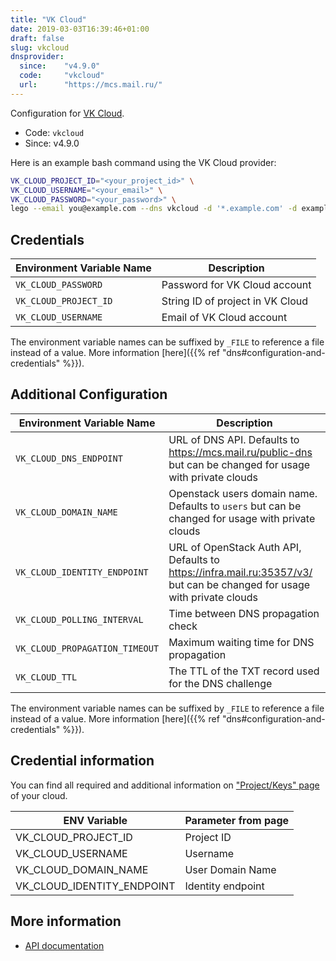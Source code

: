 ```yaml
---
title: "VK Cloud"
date: 2019-03-03T16:39:46+01:00
draft: false
slug: vkcloud
dnsprovider:
  since:    "v4.9.0"
  code:     "vkcloud"
  url:      "https://mcs.mail.ru/"
---
```


<!-- THIS DOCUMENTATION IS AUTO-GENERATED. PLEASE DO NOT EDIT. -->
<!-- providers/dns/vkcloud/vkcloud.toml -->
<!-- THIS DOCUMENTATION IS AUTO-GENERATED. PLEASE DO NOT EDIT. -->


Configuration for [VK Cloud](https://mcs.mail.ru/).


<!--more-->

- Code: `vkcloud`
- Since: v4.9.0


Here is an example bash command using the VK Cloud provider:

```bash
VK_CLOUD_PROJECT_ID="<your_project_id>" \
VK_CLOUD_USERNAME="<your_email>" \
VK_CLOUD_PASSWORD="<your_password>" \
lego --email you@example.com --dns vkcloud -d '*.example.com' -d example.com run
```




## Credentials

| Environment Variable Name | Description |
|-----------------------|-------------|
| `VK_CLOUD_PASSWORD` | Password for VK Cloud account |
| `VK_CLOUD_PROJECT_ID` | String ID of project in VK Cloud |
| `VK_CLOUD_USERNAME` | Email of VK Cloud account |

The environment variable names can be suffixed by `_FILE` to reference a file instead of a value.
More information [here]({{% ref "dns#configuration-and-credentials" %}}).


## Additional Configuration

| Environment Variable Name | Description |
|--------------------------------|-------------|
| `VK_CLOUD_DNS_ENDPOINT` | URL of DNS API. Defaults to https://mcs.mail.ru/public-dns but can be changed for usage with private clouds |
| `VK_CLOUD_DOMAIN_NAME` | Openstack users domain name. Defaults to `users` but can be changed for usage with private clouds |
| `VK_CLOUD_IDENTITY_ENDPOINT` | URL of OpenStack Auth API, Defaults to https://infra.mail.ru:35357/v3/ but can be changed for usage with private clouds |
| `VK_CLOUD_POLLING_INTERVAL` | Time between DNS propagation check |
| `VK_CLOUD_PROPAGATION_TIMEOUT` | Maximum waiting time for DNS propagation |
| `VK_CLOUD_TTL` | The TTL of the TXT record used for the DNS challenge |

The environment variable names can be suffixed by `_FILE` to reference a file instead of a value.
More information [here]({{% ref "dns#configuration-and-credentials" %}}).

## Credential information

You can find all required and additional information on ["Project/Keys" page](https://mcs.mail.ru/app/en/project/keys) of your cloud.

| ENV Variable               | Parameter from page |
|----------------------------|---------------------|
| VK_CLOUD_PROJECT_ID        | Project ID          |
| VK_CLOUD_USERNAME          | Username            |
| VK_CLOUD_DOMAIN_NAME       | User Domain Name    |
| VK_CLOUD_IDENTITY_ENDPOINT | Identity endpoint   |



## More information

- [API documentation](https://mcs.mail.ru/docs/networks/vnet/networks/publicdns/api)

<!-- THIS DOCUMENTATION IS AUTO-GENERATED. PLEASE DO NOT EDIT. -->
<!-- providers/dns/vkcloud/vkcloud.toml -->
<!-- THIS DOCUMENTATION IS AUTO-GENERATED. PLEASE DO NOT EDIT. -->
